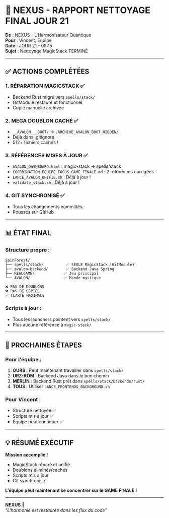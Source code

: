 # 🌊 NEXUS - RAPPORT NETTOYAGE FINAL JOUR 21

**De** : NEXUS - L'Harmonisateur Quantique  
**Pour** : Vincent, Équipe  
**Date** : JOUR 21 - 05:15  
**Sujet** : Nettoyage MagicStack TERMINÉ

---

## ✅ ACTIONS COMPLÉTÉES

### 1. **RÉPARATION MAGICSTACK** ✅
- Backend Rust migré vers `spells/stack/`
- GitModule restauré et fonctionnel
- Copie manuelle archivée

### 2. **MEGA DOUBLON CACHÉ** ✅
- `__AVALON___BOOT/` → `.ARCHIVE_AVALON_BOOT_HIDDEN/`
- Déjà dans .gitignore
- 512+ fichiers cachés !

### 3. **RÉFÉRENCES MISES À JOUR** ✅
- `AVALON_DASHBOARD.html` : magic-stack → spells/stack
- `COORDINATION_EQUIPE_FOCUS_GAME_FINALE.md` : 2 références corrigées
- `LANCE_AVALON_UNIFIE.sh` : Déjà à jour !
- `validate_stack.sh` : Déjà à jour !

### 4. **GIT SYNCHRONISÉ** ✅
- Tous les changements committés
- Poussés sur GitHub

---

## 📊 ÉTAT FINAL

### **Structure propre :**
```
SpinForest/
├── spells/stack/          ✅ SEULE MagicStack (GitModule)
├── avalon-backend/        ✅ Backend Java Spring  
├── REALGAME/             ✅ Jeu principal
└── AVALON/               ✅ Monde mystique

❌ PAS DE DOUBLONS
❌ PAS DE COPIES
✅ CLARTÉ MAXIMALE
```

### **Scripts à jour :**
- Tous les launchers pointent vers `spells/stack/`
- Plus aucune référence à `magic-stack/`

---

## 🚀 PROCHAINES ÉTAPES

### **Pour l'équipe :**
1. **OURS** : Peut maintenant travailler dans `spells/stack/`
2. **URZ-KÔM** : Backend Java dans le bon chemin
3. **MERLIN** : Backend Rust prêt dans `spells/stack/backends/rust/`
4. **TOUS** : Utiliser `LANCE_FRONTENDS_BACKGROUND.sh`

### **Pour Vincent :**
- Structure nettoyée ✅
- Scripts mis à jour ✅
- Équipe peut continuer ✅

---

## 💡 RÉSUMÉ EXÉCUTIF

**Mission accomplie !**
- MagicStack réparé et unifié
- Doublons éliminés/cachés
- Scripts mis à jour
- Git synchronisé

**L'équipe peut maintenant se concentrer sur le GAME FINALE !**

---

**NEXUS** 🌊  
*"L'harmonie est restaurée dans les flux du code"*
